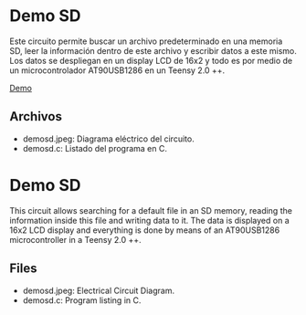 # Demo SD
Este circuito permite buscar un archivo predeterminado en una memoria SD, leer la información dentro de este archivo y escribir datos a este mismo. Los datos se despliegan en un display LCD de 16x2 y todo es por medio de un microcontrolador AT90USB1286 en un Teensy 2.0 ++.

[Demo](https://youtu.be/aA7NL4ER_7I)

## Archivos
* demosd.jpeg: Diagrama eléctrico del circuito.
* demosd.c: Listado del programa en C.

# Demo SD
This circuit allows searching for a default file in an SD memory, reading the information inside this file and writing data to it. The data is displayed on a 16x2 LCD display and everything is done by means of an AT90USB1286 microcontroller in a Teensy 2.0 ++.

## Files
* demosd.jpeg: Electrical Circuit Diagram.
* demosd.c: Program listing in C.
